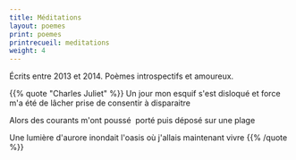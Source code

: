 ```yaml
---
title: Méditations
layout: poemes
print: poemes
printrecueil: meditations
weight: 4
---
```


Écrits entre 2013 et 2014. Poèmes introspectifs et amoureux.

{{% quote "Charles Juliet" %}}
  Un jour
  mon esquif s'est disloqué
  et force m'a été
  de lâcher prise
  de consentir à disparaitre

  Alors des courants
  m'ont poussé  porté
  puis déposé sur une plage

  Une lumière d'aurore
  inondait l'oasis
  où j'allais maintenant
  vivre
{{% /quote %}}
